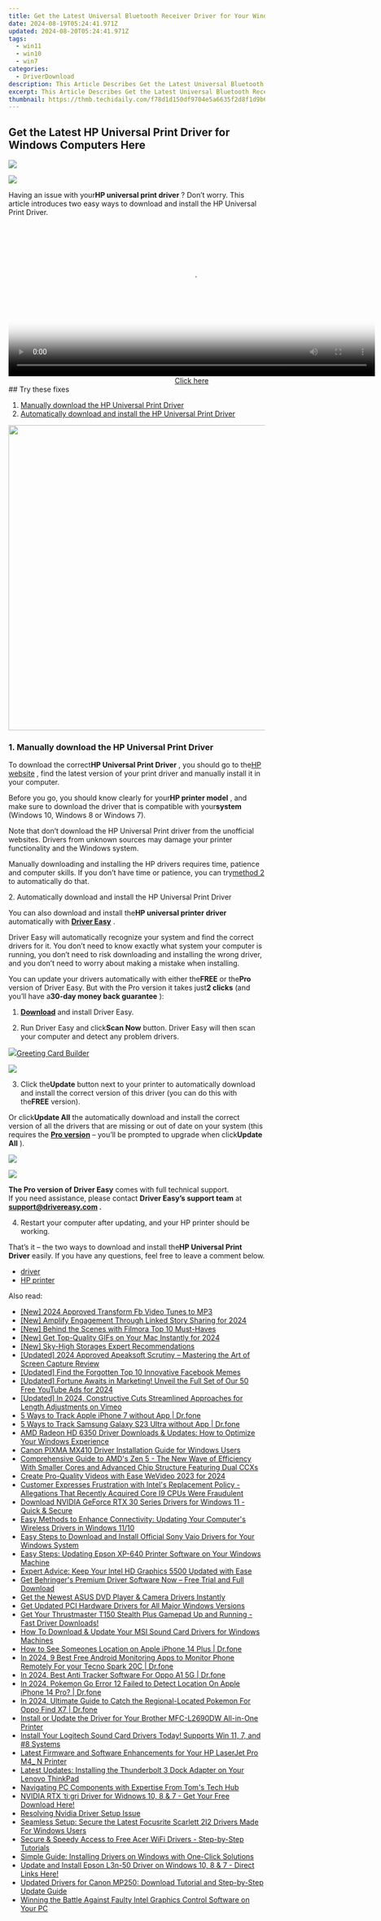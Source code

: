 ```yaml
---
title: Get the Latest Universal Bluetooth Receiver Driver for Your Windows Computer
date: 2024-08-19T05:24:41.971Z
updated: 2024-08-20T05:24:41.971Z
tags:
  - win11
  - win10
  - win7
categories:
  - DriverDownload
description: This Article Describes Get the Latest Universal Bluetooth Receiver Driver for Your Windows Computer
excerpt: This Article Describes Get the Latest Universal Bluetooth Receiver Driver for Your Windows Computer
thumbnail: https://thmb.techidaily.com/f78d1d150df9704e5a6635f2d8f1d9b65ffaf1875700edcd569333cc9eed6a06.jpg
---
```


## Get the Latest HP Universal Print Driver for Windows Computers Here

<!-- affiliate ads begin -->
<a href="https://estore.winxdvd.com/order/checkout.php?PRODS=4612444&QTY=1&AFFILIATE=108875&CART=1"><img src="https://www.winxdvd.com/affiliate/new-banner/pt-728x90.jpg" border="0"></a>
<!-- affiliate ads end -->
![](https://images.drivereasy.com/wp-content/uploads/2018/05/img_5af2754447a63.jpg)

 Having an issue with your**HP universal print driver** ? Don’t worry. This article introduces two easy ways to download and install the HP Universal Print Driver.

<!-- affiliate ads begin -->
<span id="1993652">
					<video width="720" height="300" style="cursor:pointer"
           poster="//a.impactradius-go.com/display-clicktoplayimage/1993652.jpeg"
           onclick="if(!this.playClicked){this.play();this.setAttribute('controls',true);this.playClicked=true;}">
	   <source src="//a.impactradius-go.com/display-ad/22993-1993652">
	   <img src="//a.impactradius-go.com/display-clicktoplayimage/1993652.jpeg" style="border: none; height: 100%; width: 100%; object-fit: contain">
	</video>
	<div style="width:720px;text-align:center"><a href="javascript:window.open(decodeURIComponent('https%3A%2F%2Fhomestyler.sjv.io%2Fc%2F5597632%2F1993652%2F22993'), '_blank');void(0);">Click here</a></div>
</span>
<img height="0" width="0" src="https://imp.pxf.io/i/5597632/1993652/22993" style="position:absolute;visibility:hidden;" border="0" />
<!-- affiliate ads end -->
## Try these fixes

1. [Manually download the HP Universal Print Driver](https://tools.techidaily.com/drivereasy/download/)
2. [Automatically download and install the HP Universal Print Driver](https://tools.techidaily.com/drivereasy/download/)

<!-- affiliate ads begin -->
<a href="https://appsumo.8odi.net/c/5597632/2068416/7443" target="_top" id="2068416"><img src="//a.impactradius-go.com/display-ad/7443-2068416" border="0" alt="" width="1200" height="600"/></a><img height="0" width="0" src="https://appsumo.8odi.net/i/5597632/2068416/7443" style="position:absolute;visibility:hidden;" border="0" />
<!-- affiliate ads end -->
### 1\. Manually download the HP Universal Print Driver

 To download the correct**HP Universal Print Driver** , you should go to the[HP website](https://support.hp.com/drivers) , find the latest version of your print driver and manually install it in your computer.

 Before you go, you should know clearly for your**HP printer model** , and make sure to download the driver that is compatible with your**system** (Windows 10, Windows 8 or Windows 7).

 Note that don’t download the HP Universal Print driver from the unofficial websites. Drivers from unknown sources may damage your printer functionality and the Windows system.

 Manually downloading and installing the HP drivers requires time, patience and computer skills. If you don’t have time or patience, you can try[method 2](https://tools.techidaily.com/drivereasy/download/) to automatically do that.

 2\. Automatically download and install the HP Universal Print Driver

 You can also download and install the**HP universal printer driver** automatically with **[Driver Easy](https://tools.techidaily.com/drivereasy/download/)**  .

 Driver Easy will automatically recognize your system and find the correct drivers for it. You don’t need to know exactly what system your computer is running, you don’t need to risk downloading and installing the wrong driver, and you don’t need to worry about making a mistake when installing.

 You can update your drivers automatically with either the**FREE** or the**Pro** version of Driver Easy. But with the Pro version it takes just**2 clicks** (and you’ll have a**30-day money back guarantee** ):

 1) **[Download](https://tools.techidaily.com/drivereasy/download/)**  and install Driver Easy.

 2) Run Driver Easy and click**Scan Now** button. Driver Easy will then scan your computer and detect any problem drivers.

<!-- affiliate ads begin -->
<a href="https://secure.2checkout.com/order/checkout.php?PRODS=2067133&QTY=1&AFFILIATE=108875&CART=1"><img src="https://www.pearlmountainsoft.com/n_img/product/gcb/banScrn.jpg" border="0">Greeting Card Builder</a>
<!-- affiliate ads end -->
![](https://images.drivereasy.com/wp-content/uploads/2018/05/img_5af11f1d25dbe.png)

 3) Click the**Update** button next to your printer to automatically download and install the correct version of this driver (you can do this with the**FREE** version).

 Or click**Update All** the automatically download and install the correct version of all the drivers that are missing or out of date on your system (this requires the **[Pro version](https://tools.techidaily.com/drivereasy/download/)**  – you’ll be prompted to upgrade when click**Update All** ).

<!-- affiliate ads begin -->
<a href="https://shop.manycam.com/order/checkout.php?PRODS=17729331&QTY=1&AFFILIATE=108875&CART=1"><img src="https://secure.avangate.com/images/merchant/8230bea7d54bcdf99cdfe85cb07313d5/mcaffbanner600x500.png" border="0"></a>
<!-- affiliate ads end -->
![](https://images.drivereasy.com/wp-content/uploads/2018/05/img_5af11f403b2dc.jpg)

**The Pro version of Driver Easy** comes with full technical support.  
 If you need assistance, please contact **Driver Easy’s support team** at **[support@drivereasy.com](https://tools.techidaily.com/drivereasy/download/) .**

 4) Restart your computer after updating, and your HP printer should be working.

 That’s it – the two ways to download and install the**HP Universal Print Driver** easily. If you have any questions, feel free to leave a comment below.

* [driver](https://tools.techidaily.com/drivereasy/download/)
* [HP printer](https://tools.techidaily.com/drivereasy/download/)

<ins class="adsbygoogle"
     style="display:block"
     data-ad-format="autorelaxed"
     data-ad-client="ca-pub-7571918770474297"
     data-ad-slot="1223367746"></ins>



<ins class="adsbygoogle"
     style="display:block"
     data-ad-client="ca-pub-7571918770474297"
     data-ad-slot="8358498916"
     data-ad-format="auto"
     data-full-width-responsive="true"></ins>

<span class="atpl-alsoreadstyle">Also read:</span>
<div><ul>
<li><a href="https://facebook-video-recording.techidaily.com/new-2024-approved-transform-fb-video-tunes-to-mp3/"><u>[New] 2024 Approved  Transform Fb Video Tunes to MP3</u></a></li>
<li><a href="https://facebook-clips.techidaily.com/new-amplify-engagement-through-linked-story-sharing-for-2024/"><u>[New] Amplify Engagement Through Linked Story Sharing for 2024</u></a></li>
<li><a href="https://extra-tips.techidaily.com/new-behind-the-scenes-with-filmora-top-10-must-haves/"><u>[New] Behind the Scenes with Filmora  Top 10 Must-Haves</u></a></li>
<li><a href="https://screen-video-capture.techidaily.com/new-get-top-quality-gifs-on-your-mac-instantly-for-2024/"><u>[New] Get Top-Quality GIFs on Your Mac Instantly for 2024</u></a></li>
<li><a href="https://extra-approaches.techidaily.com/new-sky-high-storages-expert-recommendations/"><u>[New] Sky-High Storages  Expert Recommendations</u></a></li>
<li><a href="https://visual-screen-recording.techidaily.com/updated-2024-approved-apeaksoft-scrutiny-mastering-the-art-of-screen-capture-review/"><u>[Updated] 2024 Approved  Apeaksoft Scrutiny – Mastering the Art of Screen Capture Review</u></a></li>
<li><a href="https://facebook-clips.techidaily.com/updated-find-the-forgotten-top-10-innovative-facebook-memes/"><u>[Updated] Find the Forgotten  Top 10 Innovative Facebook Memes</u></a></li>
<li><a href="https://eaxpv-info.techidaily.com/updated-fortune-awaits-in-marketing-unveil-the-full-set-of-our-50-free-youtube-ads-for-2024/"><u>[Updated] Fortune Awaits in Marketing! Unveil the Full Set of Our 50 Free YouTube Ads for 2024</u></a></li>
<li><a href="https://vimeo-videos.techidaily.com/updated-in-2024-constructive-cuts-streamlined-approaches-for-length-adjustments-on-vimeo/"><u>[Updated] In 2024, Constructive Cuts  Streamlined Approaches for Length Adjustments on Vimeo</u></a></li>
<li><a href="https://ios-location-track.techidaily.com/5-ways-to-track-apple-iphone-7-without-app-drfone-by-drfone-virtual-ios/"><u>5 Ways to Track Apple iPhone 7 without App | Dr.fone</u></a></li>
<li><a href="https://android-location-track.techidaily.com/5-ways-to-track-samsung-galaxy-s23-ultra-without-app-drfone-by-drfone-virtual-android/"><u>5 Ways to Track Samsung Galaxy S23 Ultra without App | Dr.fone</u></a></li>
<li><a href="https://hardware-updates.techidaily.com/amd-radeon-hd-6350-driver-downloads-and-updates-how-to-optimize-your-windows-experience/"><u>AMD Radeon HD 6350 Driver Downloads & Updates: How to Optimize Your Windows Experience</u></a></li>
<li><a href="https://hardware-updates.techidaily.com/canon-pixma-mx410-driver-installation-guide-for-windows-users/"><u>Canon PIXMA MX410 Driver Installation Guide for Windows Users</u></a></li>
<li><a href="https://hardware-updates.techidaily.com/comprehensive-guide-to-amds-zen-5-the-new-wave-of-efficiency-with-smaller-cores-and-advanced-chip-structure-featuring-dual-ccxs/"><u>Comprehensive Guide to AMD's Zen 5 - The New Wave of Efficiency With Smaller Cores and Advanced Chip Structure Featuring Dual CCXs</u></a></li>
<li><a href="https://ai-vdieo-software.techidaily.com/create-pro-quality-videos-with-ease-wevideo-2023-for-2024/"><u>Create Pro-Quality Videos with Ease WeVideo 2023 for 2024</u></a></li>
<li><a href="https://hardware-updates.techidaily.com/customer-expresses-frustration-with-intels-replacement-policy-allegations-that-recently-acquired-core-i9-cpus-were-fraudulent/"><u>Customer Expresses Frustration with Intel's Replacement Policy - Allegations That Recently Acquired Core I9 CPUs Were Fraudulent</u></a></li>
<li><a href="https://hardware-updates.techidaily.com/download-nvidia-geforce-rtx-30-series-drivers-for-windows-11-quick-and-secure/"><u>Download NVIDIA GeForce RTX 30 Series Drivers for Windows 11 - Quick & Secure</u></a></li>
<li><a href="https://hardware-updates.techidaily.com/easy-methods-to-enhance-connectivity-updating-your-computers-wireless-drivers-in-windows-1110/"><u>Easy Methods to Enhance Connectivity: Updating Your Computer's Wireless Drivers in Windows 11/10</u></a></li>
<li><a href="https://hardware-updates.techidaily.com/easy-steps-to-download-and-install-official-sony-vaio-drivers-for-your-windows-system/"><u>Easy Steps to Download and Install Official Sony Vaio Drivers for Your Windows System</u></a></li>
<li><a href="https://hardware-updates.techidaily.com/easy-steps-updating-epson-xp-640-printer-software-on-your-windows-machine/"><u>Easy Steps: Updating Epson XP-640 Printer Software on Your Windows Machine</u></a></li>
<li><a href="https://hardware-updates.techidaily.com/expert-advice-keep-your-intel-hd-graphics-5500-updated-with-ease/"><u>Expert Advice: Keep Your Intel HD Graphics 5500 Updated with Ease</u></a></li>
<li><a href="https://hardware-updates.techidaily.com/get-behringers-premium-driver-software-now-free-trial-and-full-download/"><u>Get Behringer's Premium Driver Software Now – Free Trial and Full Download</u></a></li>
<li><a href="https://hardware-updates.techidaily.com/get-the-newest-asus-dvd-player-and-camera-drivers-instantly/"><u>Get the Newest ASUS DVD Player & Camera Drivers Instantly</u></a></li>
<li><a href="https://hardware-updates.techidaily.com/get-updated-pci-hardware-drivers-for-all-major-windows-versions/"><u>Get Updated PCI Hardware Drivers for All Major Windows Versions</u></a></li>
<li><a href="https://hardware-updates.techidaily.com/1722979130044-get-your-thrustmaster-t150-stealth-plus-gamepad-up-and-running-fast-driver-downloads/"><u>Get Your Thrustmaster T150 Stealth Plus Gamepad Up and Running - Fast Driver Downloads!</u></a></li>
<li><a href="https://hardware-updates.techidaily.com/how-to-download-and-update-your-msi-sound-card-drivers-for-windows-machines/"><u>How To Download & Update Your MSI Sound Card Drivers for Windows Machines</u></a></li>
<li><a href="https://iphone-location.techidaily.com/how-to-see-someones-location-on-apple-iphone-14-plus-drfone-by-drfone-virtual-ios/"><u>How to See Someones Location on Apple iPhone 14 Plus | Dr.fone</u></a></li>
<li><a href="https://android-location.techidaily.com/in-2024-9-best-free-android-monitoring-apps-to-monitor-phone-remotely-for-your-tecno-spark-20c-drfone-by-drfone-virtual/"><u>In 2024, 9 Best Free Android Monitoring Apps to Monitor Phone Remotely For your Tecno Spark 20C | Dr.fone</u></a></li>
<li><a href="https://android-location-track.techidaily.com/in-2024-best-anti-tracker-software-for-oppo-a1-5g-drfone-by-drfone-virtual-android/"><u>In 2024, Best Anti Tracker Software For Oppo A1 5G | Dr.fone</u></a></li>
<li><a href="https://ios-pokemon-go.techidaily.com/in-2024-pokemon-go-error-12-failed-to-detect-location-on-apple-iphone-14-pro-drfone-by-drfone-virtual-ios/"><u>In 2024, Pokemon Go Error 12 Failed to Detect Location On Apple iPhone 14 Pro? | Dr.fone</u></a></li>
<li><a href="https://android-pokemon-go.techidaily.com/in-2024-ultimate-guide-to-catch-the-regional-located-pokemon-for-oppo-find-x7-drfone-by-drfone-virtual-android/"><u>In 2024, Ultimate Guide to Catch the Regional-Located Pokemon For Oppo Find X7 | Dr.fone</u></a></li>
<li><a href="https://hardware-updates.techidaily.com/install-or-update-the-driver-for-your-brother-mfc-l2690dw-all-in-one-printer/"><u>Install or Update the Driver for Your Brother MFC-L2690DW All-in-One Printer</u></a></li>
<li><a href="https://hardware-updates.techidaily.com/install-your-logitech-sound-card-drivers-today-supports-win-11-7-and-8-systems/"><u>Install Your Logitech Sound Card Drivers Today! Supports Win 11, 7, and #8 Systems</u></a></li>
<li><a href="https://hardware-updates.techidaily.com/latest-firmware-and-software-enhancements-for-your-hp-laserjet-pro-m4-n-printer/"><u>Latest Firmware and Software Enhancements for Your HP LaserJet Pro M4_ N Printer</u></a></li>
<li><a href="https://hardware-updates.techidaily.com/latest-updates-installing-the-thunderbolt-3-dock-adapter-on-your-lenovo-thinkpad/"><u>Latest Updates: Installing the Thunderbolt 3 Dock Adapter on Your Lenovo ThinkPad</u></a></li>
<li><a href="https://hardware-updates.techidaily.com/navigating-pc-components-with-expertise-from-toms-tech-hub/"><u>Navigating PC Components with Expertise From Tom's Tech Hub</u></a></li>
<li><a href="https://hardware-updates.techidaily.com/1722973204491-nvidia-rtx-tiri-driver-for-widnows-10-8-and-7-get-your-free-download-here/"><u>NVIDIA RTX ˈtiːɡri Driver for Widnows 10, 8 & 7 - Get Your Free Download Here!</u></a></li>
<li><a href="https://driver-error.techidaily.com/resolving-nvidia-driver-setup-issue/"><u>Resolving Nvidia Driver Setup Issue</u></a></li>
<li><a href="https://hardware-updates.techidaily.com/seamless-setup-secure-the-latest-focusrite-scarlett-2i2-drivers-made-for-windows-users/"><u>Seamless Setup: Secure the Latest Focusrite Scarlett 2I2 Drivers Made For Windows Users</u></a></li>
<li><a href="https://hardware-updates.techidaily.com/secure-and-speedy-access-to-free-acer-wifi-drivers-step-by-step-tutorials/"><u>Secure & Speedy Access to Free Acer WiFi Drivers - Step-by-Step Tutorials</u></a></li>
<li><a href="https://hardware-updates.techidaily.com/simple-guide-installing-drivers-on-windows-with-one-click-solutions/"><u>Simple Guide: Installing Drivers on Windows with One-Click Solutions</u></a></li>
<li><a href="https://hardware-updates.techidaily.com/1722973942573-update-and-install-epson-l3n-50-driver-on-windows-10-8-and-7-direct-links-here/"><u>Update and Install Epson L3n-50 Driver on Windows 10, 8 & 7 - Direct Links Here!</u></a></li>
<li><a href="https://hardware-updates.techidaily.com/updated-drivers-for-canon-mp250-download-tutorial-and-step-by-step-update-guide/"><u>Updated Drivers for Canon MP250: Download Tutorial and Step-by-Step Update Guide</u></a></li>
<li><a href="https://hardware-updates.techidaily.com/winning-the-battle-against-faulty-intel-graphics-control-software-on-your-pc/"><u>Winning the Battle Against Faulty Intel Graphics Control Software on Your PC</u></a></li>
</ul></div>
